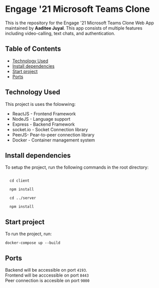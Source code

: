 # Engage '21 Microsoft Teams Clone

This is the repository for the Engage '21 Microsoft Teams Clone Web App maintained by **Aaditee Juyal**. This app consists of multiple features including video-calling, text chats, and authentication.<br/>

## Table of Contents
- [Technology Used](#Technology-Used)
- [Install dependencies](#Install-dependencies)
- [Start project](#Start-project)
- [Ports](#Ports)

## Technology Used

This project is uses the folowwing:
- ReactJS - Frontend Framework
- NodeJS - Language support
- Express - Backend Framework
- socket.io - Socket Connection library
- PeerJS- Pear-to-peer connection library
- Docker - Container management system

## Install dependencies

To setup the project, run the following commands in the root directory:
 
<code>
  cd client </br>
  npm install </br>
  cd ../server </br>
  npm install
</code>

## Start project

To run the project, run:

```docker-compose up --build```

## Ports

Backend will be accessible on port ```4193```. </br>
Frontend will be acccessible on port ```8443```</br>
Peer connection is accesible on port ```9000``` </br>

